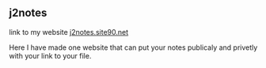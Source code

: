 <h2>j2notes</h2>
<p>link to my website <a href="http://j2notes.site90.net/">j2notes.site90.net</a></p>
<p>Here I have made one website that can put your notes publicaly and privetly with your link to your file.</p>
